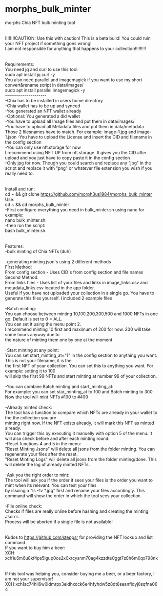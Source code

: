 # morphs_bulk_minter
morphs Chia NFT bulk minting tool<br>
<br>
<br>
!!!!!!!!CAUTION: Use this with caution! This is a beta build! You could ruin your NFT project if something goes wrong!<br>
I am not responsible for anything that happens to your collection!!!!!!!!!<br>
<br>
<br>
Requirements:<br>
You need jq and curl to use this tool:<br>
sudo apt install jq curl -y<br>
You also need parallel and imagemagick if you want to use my short convert&rename script in data/images/<br>
sudo apt install parallel imagemagick -y<br>
---------------------<br>
-Chia has to be installed in users home directory<br>
-Chia wallet has to be up and synced<br>
-You generated an NFT wallet already<br>
-Optional: You generated a did wallet<br>
-You have to upload all Image files and put them in data/images/<br>
-You have to upload all Metadata files and put them in data/metadata<br>
Those 2 filesnames have to match. For example: image-1.jpg and image-1.json
-You have to upload the License and insert the CID and filename in the config section<br>
-You can only use nft.storage for now<br>
I recommend using NFT UP from nft.storage. It gives you the CID after upload and you just have to copy paste it in the config section<br>
-Only jpg for now. Though you could search and replace any "jpg" in the script and replace it with "png" or whatever file extension you wish if you really need to.<br>
<br>
<br>
Install and run:<br>
cd ~ && git clone https://github.com/morph3us1984/morphs_bulk_minter<br>
Use:<br>
cd ~ && cd morphs_bulk_minter<br>
-First configure everything you need in bulk_minter.sh using nano for example:<br>
nano bulk_minter.sh<br>
-then run the script:<br>
bash bulk_minter.sh<br>
<br>
<br>
Features:<br>
-bulk minting of Chia NFTs (duh)<br>
<br>
-generating minting.json´s using 2 different methods<br>
First Method:<br>
From config section - Uses CID´s from config section and file names<br>
Second Method:<br>
From links files - Uses list of your files and links in image_links.csv and metadata_links.csv located in the app folder.<br>
Useful if you have not uploaded your collection in a single go. You have to generate this files yourself. I included 2 example files<br>
<br>
-Batch minting:<br>
You can choose between minting 10,100,200,300,500 and 1000 NFTs in one go. Default is set to 0 = ALL.<br>
You can set it using the menu point 2.<br>
I recommend minting 10 first and maximum of 200 for now. 200 will take some hours anyway due to<br>
the nature of minting them one by one at the moment<br>
<br>
-Start minting at any point:<br>
You can set start_minting_at="1" in the config section to anything you want. This is not your filename, it is the<br>
the first NFT of your collection. You can set this to anything you want. For example: setting it to 100<br>
will skip the first 99 NFTs and start minting at number 99 of your collection.<br>
<br>
-You can combine Batch minting and start_minting_at:<br>
For example: you can set star_minting_at to 100 and Batch minting to 300. Now the tool will mint NFTs #100 to #400<br>
<br>
-Already minted check:<br>
The tool has a function to compare which NFTs are already in your wallet to the the collection you are <br>
minting right now. If the NFT exists already, it will mark this NFT as minted already.<br>
You can trigger this by executing it manuelly with option 5 of the menu. It will also check before and after each minting round.<br>
-Reset functions 4 and 5 in the menu:<br>
"Reset Minting Jsons" will delete all jsons from the folder minting. You can regenerate your files after the reset.<br>
"Reset Minting Logs" will delete all jsons from the folder minting/done. This will delete the log of already minted NFTs.<br>
<br>
-Ask you the right order to mint:<br>
The tool will ask you if the order it sees your files is the order you want to mint when its relevant. You can test your files<br>
by issuing a "ls -1v *.jpg" first and rename your files accordingly. This command will show the order in which the tool sees your collection.<br>
<br>
-File online check:<br>
Checks if files are really online before hashing and creating the minting Json´s<br>
Process will be aborted if a single file is not available!<br>
<br>
<br>
Kudos to https://github.com/steppsr for providing the NFT lookup and list command<br>
If you want to buy him a beer:<br>
XCH: xch1u6m6u8kf4ps5lgup0ce2x0xrcysnm70ag4kzzdte0ggt7z8h6m0qx798nk <br>
<br>
<br>
If this tool was helping you, consider buying me a beer, or a beer factory, I am not your supervisor!<br>
XCH:xch1ac74hll6w0ldmrpx3eldhxdck6e4hfyhdw5z8dt8seanfldyj0sqfna064
